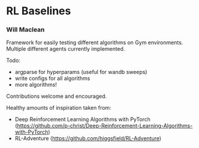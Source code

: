 # RL Baselines
### Will Maclean

Framework for easily testing different algorithms on Gym environments. Multiple different agents currently implemented.

Todo:
- argparse for hyperparams (useful for wandb sweeps)
- write configs for all algorithms
- more algorithms!

Contributions welcome and encouraged.

Healthy amounts of inspiration taken from:
- Deep Reinforcement Learning Algorithms with PyTorch (https://github.com/p-christ/Deep-Reinforcement-Learning-Algorithms-with-PyTorch)
- RL-Adventure (https://github.com/higgsfield/RL-Adventure)

